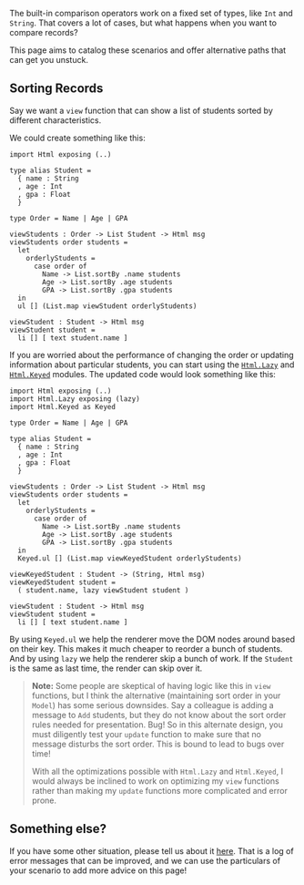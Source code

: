 
The built-in comparison operators work on a fixed set of types, like `Int` and `String`. That covers a lot of cases, but what happens when you want to compare records?

This page aims to catalog these scenarios and offer alternative paths that can get you unstuck.


## Sorting Records

Say we want a `view` function that can show a list of students sorted by different characteristics.

We could create something like this:

```gren
import Html exposing (..)

type alias Student =
  { name : String
  , age : Int
  , gpa : Float
  }

type Order = Name | Age | GPA

viewStudents : Order -> List Student -> Html msg
viewStudents order students =
  let
    orderlyStudents =
      case order of
        Name -> List.sortBy .name students
        Age -> List.sortBy .age students
        GPA -> List.sortBy .gpa students
  in
  ul [] (List.map viewStudent orderlyStudents)

viewStudent : Student -> Html msg
viewStudent student =
  li [] [ text student.name ]
```

If you are worried about the performance of changing the order or updating information about particular students, you can start using the [`Html.Lazy`](https://packages.gren-lang.org/packages/gren-lang/html/latest/Html-Lazy) and [`Html.Keyed`](https://packages.gren-lang.org/packages/gren-lang/html/latest/Html-Keyed) modules. The updated code would look something like this:

```gren
import Html exposing (..)
import Html.Lazy exposing (lazy)
import Html.Keyed as Keyed

type Order = Name | Age | GPA

type alias Student =
  { name : String
  , age : Int
  , gpa : Float
  }

viewStudents : Order -> List Student -> Html msg
viewStudents order students =
  let
    orderlyStudents =
      case order of
        Name -> List.sortBy .name students
        Age -> List.sortBy .age students
        GPA -> List.sortBy .gpa students
  in
  Keyed.ul [] (List.map viewKeyedStudent orderlyStudents)

viewKeyedStudent : Student -> (String, Html msg)
viewKeyedStudent student =
  ( student.name, lazy viewStudent student )

viewStudent : Student -> Html msg
viewStudent student =
  li [] [ text student.name ]
```

By using `Keyed.ul` we help the renderer move the DOM nodes around based on their key. This makes it much cheaper to reorder a bunch of students. And by using `lazy` we help the renderer skip a bunch of work. If the `Student` is the same as last time, the render can skip over it.

> **Note:** Some people are skeptical of having logic like this in `view` functions, but I think the alternative (maintaining sort order in your `Model`) has some serious downsides. Say a colleague is adding a message to `Add` students, but they do not know about the sort order rules needed for presentation. Bug! So in this alternate design, you must diligently test your `update` function to make sure that no message disturbs the sort order. This is bound to lead to bugs over time!
>
> With all the optimizations possible with `Html.Lazy` and `Html.Keyed`, I would always be inclined to work on optimizing my `view` functions rather than making my `update` functions more complicated and error prone.


## Something else?

If you have some other situation, please tell us about it [here](https://github.com/gren/error-message-catalog/issues). That is a log of error messages that can be improved, and we can use the particulars of your scenario to add more advice on this page!
